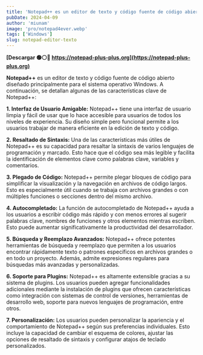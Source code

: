 ```yaml
---
title: 'Notepad++ es un editor de texto y código fuente de código abierto diseñado para Windows'
pubDate: 2024-04-09
author: 'miunam'
image: 'pro/notepad4ever.webp'
tags: ['Windows']
slug: notepad-editor-texto
---
```

**[Descargar 🟢⚪️🔴 https://notepad-plus-plus.org](https://notepad-plus-plus.org)**

**Notepad++** es un editor de texto y código fuente de código abierto diseñado principalmente para el sistema operativo Windows. A continuación, se detallan algunas de las características clave de Notepad++:

**1. Interfaz de Usuario Amigable:** Notepad++ tiene una interfaz de usuario limpia y fácil de usar que lo hace accesible para usuarios de todos los niveles de experiencia. Su diseño simple pero funcional permite a los usuarios trabajar de manera eficiente en la edición de texto y código.

**2. Resaltado de Sintaxis:** Una de las características más útiles de Notepad++ es su capacidad para resaltar la sintaxis de varios lenguajes de programación y marcado. Esto hace que el código sea más legible y facilita la identificación de elementos clave como palabras clave, variables y comentarios.

**3. Plegado de Código:** Notepad++ permite plegar bloques de código para simplificar la visualización y la navegación en archivos de código largos. Esto es especialmente útil cuando se trabaja con archivos grandes o con múltiples funciones o secciones dentro del mismo archivo.

**4. Autocompletado:** La función de autocompletado de Notepad++ ayuda a los usuarios a escribir código más rápido y con menos errores al sugerir palabras clave, nombres de funciones y otros elementos mientras escriben. Esto puede aumentar significativamente la productividad del desarrollador.

**5. Búsqueda y Reemplazo Avanzados:** Notepad++ ofrece potentes herramientas de búsqueda y reemplazo que permiten a los usuarios encontrar rápidamente texto o patrones específicos en archivos grandes o en todo un proyecto. Además, admite expresiones regulares para búsquedas más avanzadas y personalizadas.

**6. Soporte para Plugins:** Notepad++ es altamente extensible gracias a su sistema de plugins. Los usuarios pueden agregar funcionalidades adicionales mediante la instalación de plugins que ofrecen características como integración con sistemas de control de versiones, herramientas de desarrollo web, soporte para nuevos lenguajes de programación, entre otros.

**7. Personalización:** Los usuarios pueden personalizar la apariencia y el comportamiento de Notepad++ según sus preferencias individuales. Esto incluye la capacidad de cambiar el esquema de colores, ajustar las opciones de resaltado de sintaxis y configurar atajos de teclado personalizados.